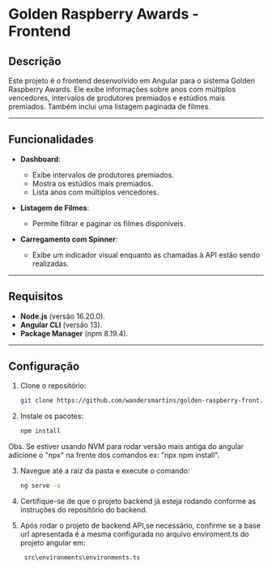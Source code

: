 # Golden Raspberry Awards - Frontend

## Descrição

Este projeto é o frontend desenvolvido em Angular para o sistema Golden Raspberry Awards. Ele exibe informações sobre anos com múltiplos vencedores, intervalos de produtores premiados e estúdios mais premiados. Também inclui uma listagem paginada de filmes.

---

## Funcionalidades

- **Dashboard**:
  - Exibe intervalos de produtores premiados.
  - Mostra os estúdios mais premiados.
  - Lista anos com múltiplos vencedores.

- **Listagem de Filmes**:
  - Permite filtrar e paginar os filmes disponíveis.

- **Carregamento com Spinner**:
  - Exibe um indicador visual enquanto as chamadas à API estão sendo realizadas.

---

## Requisitos

- **Node.js** (versão 16.20.0).
- **Angular CLI** (versão 13).
- **Package Manager** (npm 8.19.4).

---

## Configuração

1. Clone o repositório:

   ```bash
   git clone https://github.com/wandersmartins/golden-raspberry-front.git

2. Instale os pacotes:

   ```bash
   npm install

Obs. Se estiver usando NVM para rodar versão mais antiga do angular adicione o "npx" na frente dos comandos ex: "npx npm install".

3. Navegue até a raiz da pasta e execute o comando:

   ```bash
   ng serve -o

4. Certifique-se de que o projeto backend já esteja rodando conforme as instruções do repositório do backend.

5. Após rodar o projeto de backend API,se necessário, confirme se a base url apresentada é a mesma configurada no arquivo enviroment.ts do projeto angular em:

   ```bash
    src\environments\environments.ts
